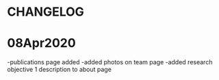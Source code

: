 # CHANGELOG
# 08Apr2020
  -publications page added
  -added photos on team page
  -added research objective 1 description to about page 

